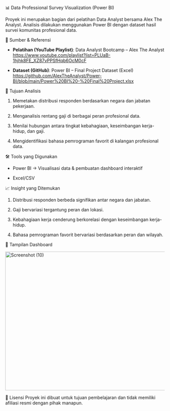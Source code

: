 📊 Data Professional Survey Visualization (Power BI)

Proyek ini merupakan bagian dari pelatihan Data Analyst bersama Alex The Analyst.
Analisis dilakukan menggunakan Power BI dengan dataset hasil survei komunitas profesional data.

📂 Sumber & Referensi

- **Pelatihan (YouTube Playlist)**: Data Analyst Bootcamp – Alex The Analyst  
  https://www.youtube.com/playlist?list=PLUaB-1hjhk8FE_XZ87vPPSfHqb6OcM0cF  

- **Dataset (GitHub)**: Power BI – Final Project Dataset (Excel)  
  https://github.com/AlexTheAnalyst/Power-BI/blob/main/Power%20BI%20-%20Final%20Project.xlsx 

🎯 Tujuan Analisis

1. Memetakan distribusi responden berdasarkan negara dan jabatan pekerjaan.

2. Menganalisis rentang gaji di berbagai peran profesional data.

3. Menilai hubungan antara tingkat kebahagiaan, keseimbangan kerja-hidup, dan gaji.

4. Mengidentifikasi bahasa pemrograman favorit di kalangan profesional data.

🛠 Tools yang Digunakan

- Power BI → Visualisasi data & pembuatan dashboard interaktif

- Excel/CSV 

📈 Insight yang Ditemukan

1. Distribusi responden berbeda signifikan antar negara dan jabatan.

2. Gaji bervariasi tergantung peran dan lokasi.

3. Kebahagiaan kerja cenderung berkorelasi dengan keseimbangan kerja-hidup.

4. Bahasa pemrograman favorit bervariasi berdasarkan peran dan wilayah.

📸 Tampilan Dashboard

<img width="750" height="438" alt="Screenshot (10)" src="https://github.com/user-attachments/assets/8bb1d425-493d-4055-9cae-8627a1ab2643" />


📜 Lisensi
Proyek ini dibuat untuk tujuan pembelajaran dan tidak memiliki afiliasi resmi dengan pihak manapun.
